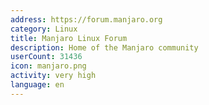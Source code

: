 ```yaml
---
address: https://forum.manjaro.org
category: Linux
title: Manjaro Linux Forum
description: Home of the Manjaro community
userCount: 31436
icon: manjaro.png
activity: very high
language: en
---
```

